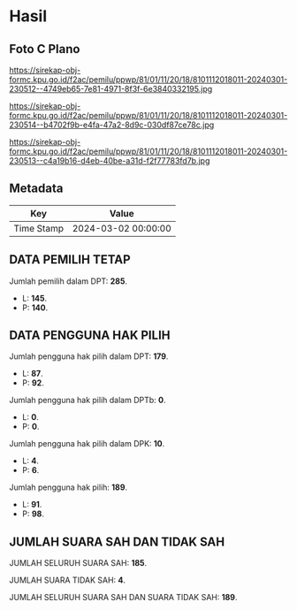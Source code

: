 # Hasil

## Foto C Plano

https://sirekap-obj-formc.kpu.go.id/f2ac/pemilu/ppwp/81/01/11/20/18/8101112018011-20240301-230512--4749eb65-7e81-4971-8f3f-6e3840332195.jpg

https://sirekap-obj-formc.kpu.go.id/f2ac/pemilu/ppwp/81/01/11/20/18/8101112018011-20240301-230514--b4702f9b-e4fa-47a2-8d9c-030df87ce78c.jpg

https://sirekap-obj-formc.kpu.go.id/f2ac/pemilu/ppwp/81/01/11/20/18/8101112018011-20240301-230513--c4a19b16-d4eb-40be-a31d-f2f77783fd7b.jpg


## Metadata

| Key        | Value               |
| ---------- | ------------------- |
| Time Stamp | 2024-03-02 00:00:00 |


## DATA PEMILIH TETAP

Jumlah pemilih dalam DPT: **285**.
 * L: **145**.
 * P: **140**.

## DATA PENGGUNA HAK PILIH

Jumlah pengguna hak pilih dalam DPT: **179**.
 * L: **87**.
 * P: **92**.

Jumlah pengguna hak pilih dalam DPTb: **0**.
 * L: **0**.
 * P: **0**.

Jumlah pengguna hak pilih dalam DPK: **10**.
 * L: **4**.
 * P: **6**.

Jumlah pengguna hak pilih: **189**.
 * L: **91**.
 * P: **98**.

## JUMLAH SUARA SAH DAN TIDAK SAH

JUMLAH SELURUH SUARA SAH: **185**.

JUMLAH SUARA TIDAK SAH: **4**.

JUMLAH SELURUH SUARA SAH DAN SUARA TIDAK SAH: **189**.



